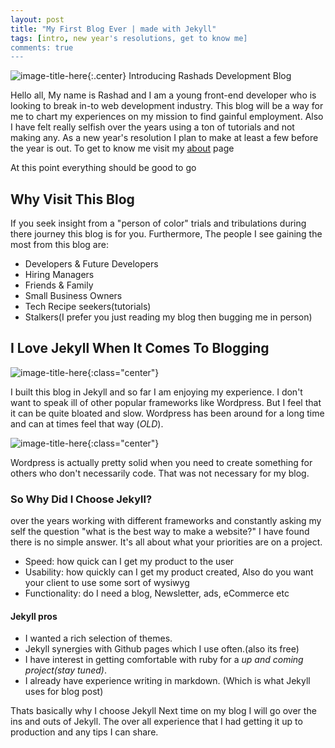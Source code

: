 ```yaml
---
layout: post
title: "My First Blog Ever | made with Jekyll"
tags: [intro, new year's resolutions, get to know me]
comments: true
---
```


![image-title-here](https://media.giphy.com/media/3o6MbeNmzImGT6YOgU/giphy.gif){:.center}
Introducing Rashads Development Blog

Hello all, My name is Rashad and I am a young front-end developer who is looking to break in-to web development industry. This blog will be a way for me to chart my experiences on my mission to find gainful employment. Also I have felt really selfish over the years using a ton of tutorials and not making any. As a new year's resolution I plan to make at least a few before the year is out. To get to know me visit my [about](/about) page

At this point everything should be good to go

## Why Visit This Blog

If you seek insight from a "person of color" trials and tribulations during there journey this blog is for you.
Furthermore, The people I see gaining the most from this blog are:

* Developers & Future Developers
* Hiring Managers
* Friends & Family
* Small Business Owners
* Tech Recipe seekers(tutorials)
* Stalkers(I prefer you just reading my blog then bugging me in person)

## I Love Jekyll When It Comes To Blogging

![image-title-here](/rashads_blog/images/jekyll-logo.png){:class="center"}

I built this blog in Jekyll and so far I am enjoying my experience. I don't want to speak ill of other popular frameworks like Wordpress. But I feel that it can be quite bloated and slow. Wordpress has been around for a long time and can at times feel that way (_OLD_).

![image-title-here](https://media.giphy.com/media/gyyYGORTJcNqw/giphy.gif){:class="center"}

Wordpress is actually pretty solid when you need to create something for others who don't necessarily code. That was not necessary for my blog.

### So Why Did I Choose Jekyll?

over the years working with different frameworks and constantly asking my self the question "what is the best way to make a website?" I have found there is no simple answer. It's all about what your priorities are on a project.
* Speed: how quick can I get my product to the user
* Usability: how quickly can I get my product created, Also do you want your client to use some sort of wysiwyg
* Functionality: do I need a blog, Newsletter, ads, eCommerce etc

#### Jekyll pros

* I wanted a rich selection of themes.
* Jekyll synergies with Github pages which I use often.(also its free)
* I have interest in getting comfortable with ruby for a *up and coming project(stay tuned)*.
* I already have experience writing in markdown. (Which is what Jekyll uses for blog post)

Thats basically why I choose Jekyll Next time on my blog I will go over the ins and outs of Jekyll. The over all experience that I had getting it up to production and any tips I can share.
